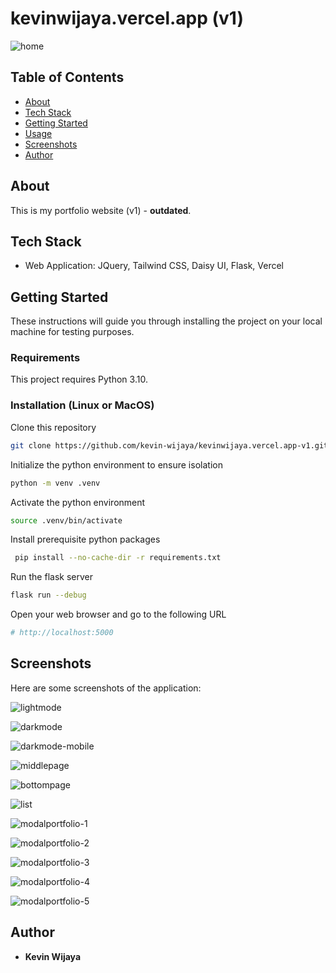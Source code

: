 # kevinwijaya.vercel.app (v1)
![home](https://raw.githubusercontent.com/kevin-wijaya/resources/main/images/kevinwijaya.vercel.app-v1/darkmode.png)

## Table of Contents
+ [About](#about)
+ [Tech Stack](#techstack)
+ [Getting Started](#getting_started)
+ [Usage](#usage)
+ [Screenshots](#screenshots)
+ [Author](#author)

## About <a name = "about"></a>

This is my portfolio website (v1) - **outdated**.

## Tech Stack <a name = "techstack"></a>

- Web Application: JQuery, Tailwind CSS, Daisy UI, Flask, Vercel

## Getting Started <a name = "getting_started"></a>

These instructions will guide you through installing the project on your local machine for testing purposes.

### Requirements

This project requires Python 3.10.


### Installation (Linux or MacOS)

Clone this repository
``` sh
git clone https://github.com/kevin-wijaya/kevinwijaya.vercel.app-v1.git
```

Initialize the python environment to ensure isolation
``` sh
python -m venv .venv
```

Activate the python environment
``` sh
source .venv/bin/activate
```

Install prerequisite python packages
``` sh
 pip install --no-cache-dir -r requirements.txt
```

Run the flask server
``` sh
flask run --debug
```

Open your web browser and go to the following URL
``` python
# http://localhost:5000
```

## Screenshots <a name = "screenshots"></a>

Here are some screenshots of the application:

![lightmode](https://raw.githubusercontent.com/kevin-wijaya/resources/main/images/kevinwijaya.vercel.app-v1/lightmode.png)

![darkmode](https://raw.githubusercontent.com/kevin-wijaya/resources/main/images/kevinwijaya.vercel.app-v1/darkmode.png)

![darkmode-mobile](https://raw.githubusercontent.com/kevin-wijaya/resources/main/images/kevinwijaya.vercel.app-v1/darkmode-mobile.png)

![middlepage](https://raw.githubusercontent.com/kevin-wijaya/resources/main/images/kevinwijaya.vercel.app-v1/middlepage.png)

![bottompage](https://raw.githubusercontent.com/kevin-wijaya/resources/main/images/kevinwijaya.vercel.app-v1/bottompage.png)

![list](https://raw.githubusercontent.com/kevin-wijaya/resources/main/images/kevinwijaya.vercel.app-v1/list.png)

![modalportfolio-1](https://raw.githubusercontent.com/kevin-wijaya/resources/main/images/kevinwijaya.vercel.app-v1/modalportfolio-1.png)

![modalportfolio-2](https://raw.githubusercontent.com/kevin-wijaya/resources/main/images/kevinwijaya.vercel.app-v1/modalportfolio-2.png)

![modalportfolio-3](https://raw.githubusercontent.com/kevin-wijaya/resources/main/images/kevinwijaya.vercel.app-v1/modalportfolio-3.png)

![modalportfolio-4](https://raw.githubusercontent.com/kevin-wijaya/resources/main/images/kevinwijaya.vercel.app-v1/modalportfolio-4.png)

![modalportfolio-5](https://raw.githubusercontent.com/kevin-wijaya/resources/main/images/kevinwijaya.vercel.app-v1/modalportfolio-5.png)

## Author <a name = "author"></a>
- **Kevin Wijaya** 